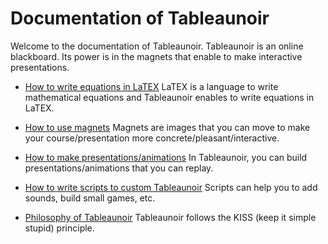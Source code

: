# Documentation of Tableaunoir

Welcome to the documentation of Tableaunoir. Tableaunoir is an online blackboard. Its power is in the magnets that enable to make interactive presentations.

- [How to write equations in LaTEX](equations.md) LaTEX is a language to write mathematical equations and Tableaunoir enables to write equations in LaTEX.

- [How to use magnets](magnets.md) Magnets are images that you can move to make your course/presentation more concrete/pleasant/interactive.
- [How to make presentations/animations](timeline.md) In Tableaunoir, you can build presentations/animations that you can replay.
- [How to write scripts to custom Tableaunoir](scripts.md) Scripts can help you to add sounds, build small games, etc.

- [Philosophy of Tableaunoir](philosophy.md) Tableaunoir follows the KISS (keep it simple stupid) principle.

